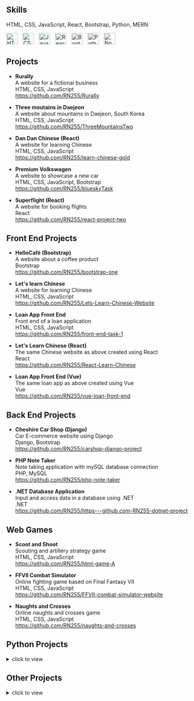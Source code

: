 ## Skills
HTML, CSS, JavaScript, React, Bootstrap, Python, MERN

<img align="left" alt="HTML" width="30px" style="padding-right:10px;" src="https://cdn.jsdelivr.net/gh/devicons/devicon/icons/html5/html5-plain.svg" />
<img align="left" alt="CSS" width="30px" style="padding-right:10px;" src="https://cdn.jsdelivr.net/gh/devicons/devicon/icons/css3/css3-plain.svg" />
<img align="left" alt="JavaScript" width="30px" style="padding-right:10px;" src="https://cdn.jsdelivr.net/gh/devicons/devicon/icons/javascript/javascript-plain.svg" />
<img align="left" alt="React" width="30px" style="padding-right:10px;" src="https://cdn.jsdelivr.net/gh/devicons/devicon/icons/react/react-original.svg" />
<img align="left" alt="Bootstrap" width="30px" style="padding-right:10px;" src="https://cdn.jsdelivr.net/gh/devicons/devicon/icons/bootstrap/bootstrap-original.svg" />
<img align="left" alt="Python" width="30px" style="padding-right:10px;" src="https://cdn.jsdelivr.net/gh/devicons/devicon/icons/python/python-plain.svg" />
<img align="left" alt="Node" width="30px" style="padding-right:10px;" src="https://cdn.jsdelivr.net/gh/devicons/devicon@latest/icons/nodejs/nodejs-original-wordmark.svg" />

<br>
<br>

## Projects

* **Rurally**  
A website for a fictional business  
HTML, CSS, JavaScript  
https://github.com/RN255/Rurally 

* **Three moutains in Daejeon**  
A website about mountains in Daejeon, South Korea  
HTML, CSS, JavaScript  
https://github.com/RN255/ThreeMountainsTwo

* **Dan Dan Chinese (React)**  
A website for learning Chinese  
HTML, CSS, JavaScript  
https://github.com/RN255/learn-chinese-gold

* **Premium Volkswagen**  
A website to showcase a new car  
HTML, CSS, JavaScript, Bootstrap  
https://github.com/RN255/blueskyTask

* **Superflight (React)**  
A website for booking flights  
React  
https://github.com/RN255/react-project-two  

## Front End Projects

* **HelloCafé (Bootstrap)**  
A website about a coffee product    
Bootstrap  
https://github.com/RN255/bootstrap-one   

* **Let's learn Chinese**  
A website for learning Chinese    
HTML, CSS, JavaScript  
https://github.com/RN255/Lets-Learn-Chinese-Website 

* **Loan App Front End**  
Front end of a loan application     
HTML, CSS, JavaScript  
https://github.com/RN255/front-end-task-1

* **Let's Learn Chinese (React)**  
The same Chinese website as above created using React      
React    
https://github.com/RN255/React-Learn-Chinese

* **Loan App Front End (Vue)**  
The same loan app as above created using Vue  
Vue  
https://github.com/RN255/vue-loan-front-end

## Back End Projects

* **Cheshire Car Shop (Django)**  
Car E-commerce website using Django  
Django, Bootstrap  
https://github.com/RN255/carshop-django-project

* **PHP Note Taker**  
Note taking application with mySQL database connection  
PHP, MySQL  
https://github.com/RN255/php-note-taker

* **.NET Database Application**  
Input and access data in a database using .NET  
.NET  
https://github.com/RN255/https---github.com-RN255-dotnet-project

## Web Games

* **Scoot and Shoot**  
Scouting and artillery strategy game  
HTML, CSS, JavaScript  
https://github.com/RN255/html-game-A 

* **FFVII Combat Simulator**  
Online fighting game based on Final Fantasy VII  
HTML, CSS, JavaScript  
https://github.com/RN255/FFVII-combat-simulator-website 

* **Naughts and Crosses**  
Online naughts and crosses game  
HTML, CSS, JavaScript  
https://github.com/RN255/naughts-and-crosses

## Python Projects
<details>
<summary>click to view</summary>
<br>

* **Battleships Game**  
Battleships with computer opponent  
Python  
https://github.com/RN255/battleships_game

* **Final Fantasy VII Combat Simulator**  
python terminal game that is similar to a Final Fantasy VII turn based combat system  
Python  
https://github.com/RN255/FFVII_combat_simulator

* **Create Instructions Using a Stack**  
A program to create a set of instructions using a stack data structure  
Python  
https://github.com/RN255/ten_step_stacks_instructions

* **Track Orders Using a Queue**  
A program to track orders using a queue data structure 
Python  
https://github.com/RN255/order_tracker_queue

* **Note Taking App Using a Doubly Linked List**  
User can input information that is then stored in a doubly linked list  
Python  
https://github.com/RN255/Doubly_linked_list_note_taker  

* **Linked List Restaurant Search**  
Users can search for restaurant information stored in a linked list  
Python  
https://github.com/RN255/linked_list_restaurant_search

* **Text Based Adventure Game**  
A science fiction themed text based terminal game  
Python  
https://github.com/RN255/text_based_adventure

* **Tic Tac Toe**  
Tic tac toe game with computer opponent  
Python  
https://github.com/RN255/tic_tac_toe_game

* **Quiz Game**  
Player must answer nine questions of increasingly difficulty  
Python  
https://github.com/RN255/quiz_game

* **Korean Flashcards**  
Flashcard application for learning Korean  
Python  
https://github.com/RN255/Korean_flashcards
</details>

  
  
## Other Projects
<details>
<summary>click to view</summary>
<br>
  
* **C# Game**  
A terminal game using the various features of C#  
C#  
https://github.com/RN255/simple-game-using-c-sharp

* **Java Tax Calculator**  
Use Java to calculate your taxes  
Java  
https://github.com/RN255/Java-Tax-Calculator

* **C++ Chinese Flashcards**  
Learn Chinese using these flashcards  
C++  
https://github.com/RN255/CPP-Chinese-flashcards
</details>





